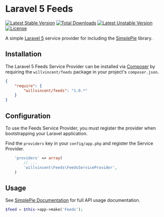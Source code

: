 # Laravel 5 Feeds

[![Latest Stable Version](https://poser.pugx.org/willvincent/feeds/v/stable.svg)](https://packagist.org/packages/willvincent/feeds) [![Total Downloads](https://poser.pugx.org/willvincent/feeds/downloads.svg)](https://packagist.org/packages/willvincent/feeds) [![Latest Unstable Version](https://poser.pugx.org/willvincent/feeds/v/unstable.svg)](https://packagist.org/packages/willvincent/feeds) [![License](https://poser.pugx.org/willvincent/feeds/license.svg)](https://packagist.org/packages/willvincent/feeds)

A simple [Laravel 5](http://www.laravel.com/) service provider for including the [SimplePie](http://www.simplepie.org) library.

## Installation

The Laravel 5 Feeds Service Provider can be installed via [Composer](http://getcomposer.org) by requiring the
`willvincent/feeds` package in your project's `composer.json`.

```json
{
    "require": {
        "willvincent/feeds": "1.0.*"
    }
}
```

## Configuration

To use the Feeds Service Provider, you must register the provider when bootstrapping your Laravel application.

Find the `providers` key in your `config/app.php` and register the Service Provider.

```php
    'providers' => array(
        // ...
        'willvincent\Feeds\FeedsServiceProvider',
    )
```

## Usage

See [SimplePie Documentation](http://simplepie.org/wiki/) for full API usage documentation.

```php
$feed = $this->app->make('Feeds');
```
